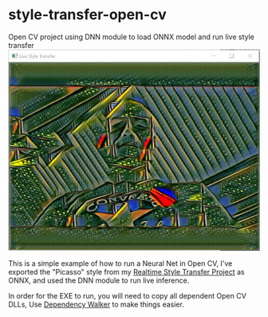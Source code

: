 # style-transfer-open-cv
Open CV project using DNN module to load ONNX model and run live style transfer
![](style-transfer/example/picasso.jpg)

This is a simple example of how to run a Neural Net in Open CV, I've exported the "Picasso" style from my [Realtime Style Transfer Project](https://github.com/NeuralVFX/real-time-style-transfer) as ONNX, and used the DNN module to run live inference.

In order for the EXE to run, you will need to copy all dependent Open CV DLLs, Use [Dependency Walker](http://www.dependencywalker.com/) to make things easier.
